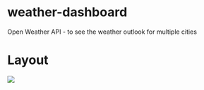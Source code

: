 # weather-dashboard
Open Weather API - to see the weather outlook for multiple cities

# Layout
<img src="./screenshot.PNG">
